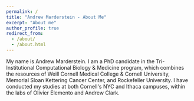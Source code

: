 ```yaml
---
permalink: /
title: "Andrew Marderstein - About Me"
excerpt: "About me"
author_profile: true
redirect_from: 
  - /about/
  - /about.html
---
```


My name is Andrew Marderstein. I am a PhD candidate in the Tri-Institutional Computational Biology & Medicine program, which combines the resources of Weill Cornell Medical College & Cornell University, Memorial Sloan Kettering Cancer Center, and Rockefeller University. I have conducted my studies at both Cornell's NYC and Ithaca campuses, within the labs of Olivier Elemento and Andrew Clark.
